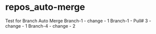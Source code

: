 # repos_auto-merge
Test for Branch Auto Merge
Branch-1 - change - 1
Branch-1 - Pull# 3 - change - 1
Branch-4 - change - 2
